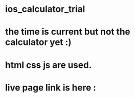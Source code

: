 # ios_calculator_trial
# the time is current but not the calculator yet :)
# html css js are used.
# live page link is here : 
